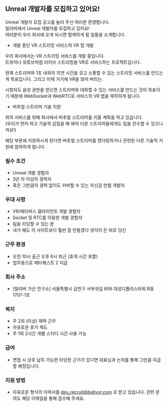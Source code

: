 ## Unreal 개발자를 모집하고 있어요!

Unreal 개발자 모집 공고를 눌러 주신 여러분 환영합니다.  
빌리버에서 Unreal 개발자를 모집하고 있어요!  
여러분이 우리 회사에 오게 되시면 함께하게 될 일들을 소개합니다.  

- 개발 중인 VR 스트리밍 서비스의 VR 앱 개발

우리 회사에서는 VR 스트리밍 서비스를 개발 중입니다.  
트위치나 유튜브처럼 라이브 스트리밍을 VR로 서비스하는 프로젝트입니다.  

현재 스트리머와 1초 내외의 지연 시간을 갖고 소통할 수 있는 스트리밍 서비스를 만드는게 목표입니다. 그리고 이제 거기에 VR을 얹어 버리는.  

시청자도 음성 권한을 얻으면 스트리머와 대화할 수 있는 서비스를 만드는 것이 목표이기 때문에 WebSocket과 WebRTC로 서비스의 VR 앱을 제작하게 됩니다.

- 버추얼 스트리머 기술 지원

위의 서비스를 위해 회사에서 버추얼 스트리머를 키울 계획을 하고 있습니다.  
(우리가 먼저 하고 기술적 삽질을 해 봐야 다른 스트리머들에게도 팁을 전수할 수 있으니까요!)  

해당 부문에 지원하시게 된다면 버추얼 스트리머를 렌더링하거나 관련된 다른 기술적 지원에 참여하게 됩니다.  

### 필수 조건

- Unreal 개발 경험자
- 3년 차 이상의 경력자
- 혹은 그만큼의 경력 없이도 커버할 수 있는 자신감 만렙 개발자

### 우대 사항

- VR/메타버스 클라이언트 개발 경험자
- Socket 및 RTC를 이용한 개발 경험자
- 팀을 리딩할 수 있는 분
- 내가 해도 이 사이트보다 훨씬 잘 만들겠다 생각이 든 바로 당신

### 근무 환경

- 오전 10시 출근 오후 6시 퇴근 (휴게 시간 포함)
- 업무용으로 메타퀘스트 2 지급

### 회사 주소

- [빌리버 가산 연구소] 서울특별시 금천구 서부샛길 606 대성디폴리스타워 B동 1707-1호 

### 복지

- 주 2회 (이상) 재택 근무
- 자유로운 휴가 제도
- 주 1회 2시간 개별 스터디 시간 사용 가능

### 급여

- 면접 시 상호 납득 가능한 타당한 근거가 있다면 대표님과 논의를 통해 그만큼 지급할 예정입니다.

### 지원 방법

- 자유로운 형식의 이력서를 dev_recruit@belivvr.com 로 받고 있습니다. 관련 문의도 해당 이메일을 통해 접수해 주세요.